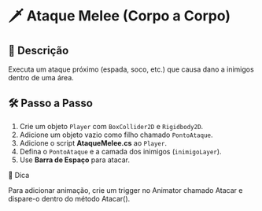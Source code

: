 # 🗡️ Ataque Melee (Corpo a Corpo)

## 📖 Descrição
Executa um ataque próximo (espada, soco, etc.) que causa dano a inimigos dentro de uma área.

## 🛠️ Passo a Passo
1. Crie um objeto `Player` com `BoxCollider2D` e `Rigidbody2D`.
2. Adicione um objeto vazio como filho chamado `PontoAtaque`.
3. Adicione o script **AtaqueMelee.cs** ao `Player`.
4. Defina o `PontoAtaque` e a camada dos inimigos (`inimigoLayer`).
5. Use **Barra de Espaço** para atacar.

🧠 Dica

Para adicionar animação, crie um trigger no Animator chamado Atacar e dispare-o dentro do método Atacar().
